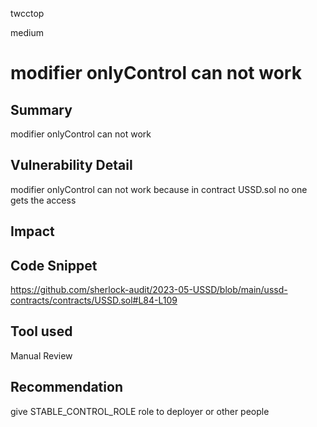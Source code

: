 twcctop

medium

# modifier onlyControl  can not work

## Summary
modifier onlyControl can not work  
## Vulnerability Detail
modifier onlyControl can not work because in contract  USSD.sol  no one gets the  access
## Impact

## Code Snippet
https://github.com/sherlock-audit/2023-05-USSD/blob/main/ussd-contracts/contracts/USSD.sol#L84-L109

## Tool used

Manual Review

## Recommendation
give  STABLE_CONTROL_ROLE role to deployer  or other people 